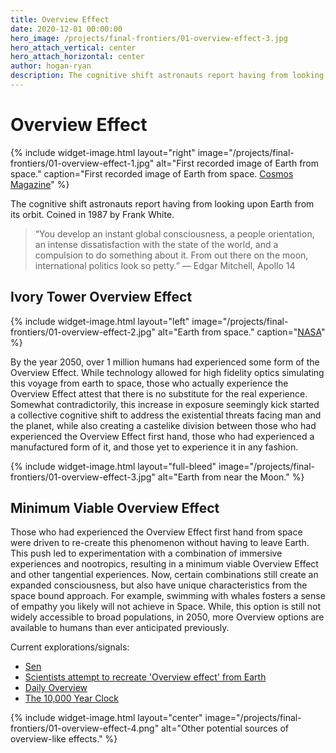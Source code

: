```yaml
---
title: Overview Effect
date: 2020-12-01 00:00:00
hero_image: /projects/final-frontiers/01-overview-effect-3.jpg
hero_attach_vertical: center
hero_attach_horizontal: center
author: hogan-ryan
description: The cognitive shift astronauts report having from looking upon Earth from its orbit.
---
```

# Overview Effect

{%
  include widget-image.html
  layout="right"
  image="/projects/final-frontiers/01-overview-effect-1.jpg"
  alt="First recorded image of Earth from space."
  caption="First recorded image of Earth from space. [Cosmos Magazine](https://cosmosmagazine.com/space/the-first-photograph-of-earth-taken-from-space/)"
%}

The cognitive shift astronauts report having from looking upon Earth from its orbit. Coined in 1987 by Frank White.

> “You develop an instant global consciousness, a people orientation, an intense dissatisfaction with the state of the world, and a compulsion to do something about it. From out there on the moon, international politics look so petty.” — Edgar Mitchell, Apollo 14

## Ivory Tower Overview Effect

{%
  include widget-image.html
  layout="left"
  image="/projects/final-frontiers/01-overview-effect-2.jpg"
  alt="Earth from space."
  caption="[NASA](https://www.nasa.gov/topics/earth/images/index.html)"
%}

By the year 2050, over 1 million humans had experienced some form of the Overview Effect. While technology allowed for high fidelity optics simulating this voyage from earth to space, those who actually experience the Overview Effect attest that there is no substitute for the real experience. Somewhat contradictorily, this increase in exposure seemingly kick started a collective cognitive shift to address the existential threats facing man and the planet, while also creating a castelike division between those who had experienced the Overview Effect first hand, those who had experienced a manufactured form of it, and those yet to experience it in any fashion.

{%
  include widget-image.html
  layout="full-bleed"
  image="/projects/final-frontiers/01-overview-effect-3.jpg"
  alt="Earth from near the Moon."
%}

## Minimum Viable Overview Effect

Those who had experienced the Overview Effect first hand from space were driven to re-create this phenomenon without having to leave Earth. This push led to experimentation with a combination of immersive experiences and nootropics, resulting in a minimum viable Overview Effect and other tangential experiences. Now, certain combinations still create an expanded consciousness, but also have unique characteristics from the space bound approach. For example, swimming with whales fosters a sense of empathy you likely will not achieve in Space. While, this option is still not widely accessible to broad populations, in 2050, more Overview options are available to humans than ever anticipated previously.

Current explorations/signals:

- [Sen](https://www.sen.com.au/)
- [Scientists attempt to recreate 'Overview effect' from Earth](https://www.theguardian.com/science/2019/dec/26/scientists-attempt-to-recreate-overview-effect-from-earth)
- [Daily Overview](https://www.over-view.com/)
- [The 10,000 Year Clock](https://longnow.org/clock/)

{%
  include widget-image.html
  layout="center"
  image="/projects/final-frontiers/01-overview-effect-4.png"
  alt="Other potential sources of overview-like effects."
%}
